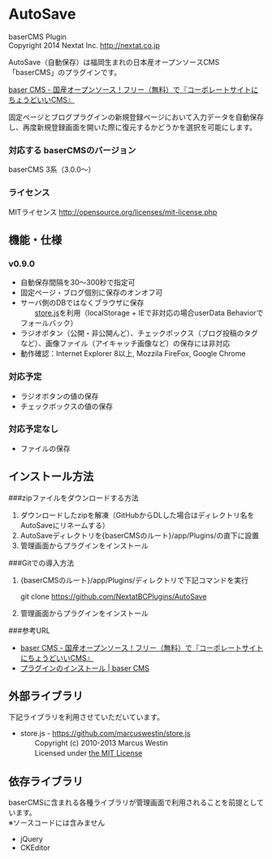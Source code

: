 AutoSave
==========
baserCMS Plugin  
Copyright 2014 Nextat Inc. <http://nextat.co.jp>

AutoSave（自動保存）は福岡生まれの日本産オープンソースCMS「baserCMS」のプラグインです。

[baser CMS - 国産オープンソース！フリー（無料）で『コーポレートサイトにちょうどいいCMS』](http://basercms.net)

固定ページとブログプラグインの新規登録ページにおいて入力データを自動保存し、再度新規登録画面を開いた際に復元するかどうかを選択を可能にします。

### 対応する baserCMSのバージョン
baserCMS 3系（3.0.0～）

### ライセンス
MITライセンス  <http://opensource.org/licenses/mit-license.php>

機能・仕様
-----------------
### v0.9.0  
- 自動保存間隔を30～300秒で指定可
- 固定ページ・ブログ個別に保存のオンオフ可
- サーバ側のDBではなくブラウザに保存  
   　　[store.js](https://github.com/marcuswestin/store.js)を利用（localStorage + IEで非対応の場合userData Behaviorでフォールバック）  
- ラジオボタン（公開・非公開んど）、チェックボックス（ブログ投稿のタグなど）、画像ファイル（アイキャッチ画像など）の保存には非対応
- 動作確認：Internet Explorer 8以上, Mozzila FireFox, Google Chrome

### 対応予定
- ラジオボタンの値の保存
- チェックボックスの値の保存

### 対応予定なし
- ファイルの保存

インストール方法
------------
###zipファイルをダウンロードする方法
1. ダウンロードしたzipを解凍（GitHubからDLした場合はディレクトリ名をAutoSaveにリネームする）
2. AutoSaveディレクトリを{baserCMSのルート}/app/Plugins/の直下に設置
3. 管理画面からプラグインをインストール

###Gitでの導入方法
1. {baserCMSのルート}/app/Plugins/ディレクトリで下記コマンドを実行

    git clone https://github.com/NextatBCPlugins/AutoSave

2. 管理画面からプラグインをインストール

###参考URL
- [baser CMS - 国産オープンソース！フリー（無料）で『コーポレートサイトにちょうどいいCMS』](http://basercms.net)
- [プラグインのインストール | baser CMS](http://basercms.net/manuals/3/introductions/install_plugin)


外部ライブラリ
----------
下記ライブラリを利用させていただいています。

- store.js  - <https://github.com/marcuswestin/store.js>  
  　　Copyright (c) 2010-2013 Marcus Westin  
  　　Licensed under [the MIT License](http://opensource.org/licenses/mit-license.php)

依存ライブラリ
----------
baserCMSに含まれる各種ライブラリが管理画面で利用されることを前提としています。  
※ソースコードには含みません

- jQuery
- CKEditor